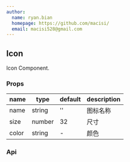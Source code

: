 ```yaml
---
author:
  name: ryan.bian
  homepage: https://github.com/macisi/
  email: macisi528@gmail.com
---
```


## Icon

Icon Component.

### Props
|name|type|default|description|
|---|---|---|---|
|name|string|''|图标名称|
|size|number|32|尺寸|
|color|string|-|颜色|

### Api